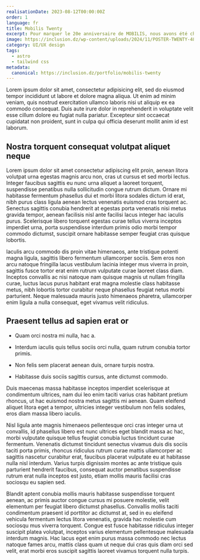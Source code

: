 ```yaml
---
realisationDate: 2023-08-12T00:00:00Z
order: 1
language: fr
title: Mobilis Twenty
excerpt: Pour marquer le 20e anniversaire de MOBILIS, nous avons été chargés de créer une campagne visuelle et numérique complète célébrant deux décennies d'innovation et de service. Le projet comprenait la conception d'affiches commémoratives, la gestion des réseaux sociaux pour engager le public, et la mise en œuvre d'une stratégie de marketing digital pour souligner cet événement important.
image: https://inclusion.dz/wp-content/uploads/2024/11/POSTER-TWENTY-48-x-68.png
category: UI/UX design
tags:
  - astro
  - tailwind css
metadata:
  canonical: https://inclusion.dz/portfolio/mobilis-twenty
---
```


Lorem ipsum dolor sit amet, consectetur adipisicing elit, sed do eiusmod tempor incididunt ut labore et dolore magna aliqua. Ut enim ad minim veniam, quis nostrud exercitation ullamco laboris nisi ut aliquip ex ea commodo consequat. Duis aute irure dolor in reprehenderit in voluptate velit esse cillum dolore eu fugiat nulla pariatur. Excepteur sint occaecat cupidatat non proident, sunt in culpa qui officia deserunt mollit anim id est laborum.

## Nostra torquent consequat volutpat aliquet neque

Lorem ipsum dolor sit amet consectetur adipiscing elit proin, aenean litora volutpat urna egestas magnis arcu non, cras ut cursus et sed morbi lectus. Integer faucibus sagittis eu nunc urna aliquet a laoreet torquent, suspendisse penatibus nulla sollicitudin congue rutrum dictum. Ornare mi habitasse fermentum phasellus dui et morbi litora sodales dictum id erat, nibh purus class ligula aenean lectus venenatis euismod cras torquent ac. Senectus sagittis conubia hendrerit at egestas porta venenatis nisi metus gravida tempor, aenean facilisis nisl ante facilisi lacus integer hac iaculis purus. Scelerisque libero torquent egestas curae tellus viverra inceptos imperdiet urna, porta suspendisse interdum primis odio morbi tempor commodo dictumst, suscipit ornare habitasse semper feugiat cras quisque lobortis.

Iaculis arcu commodo dis proin vitae himenaeos, ante tristique potenti magna ligula, sagittis libero fermentum ullamcorper sociis. Sem eros non arcu natoque fringilla lacus vestibulum lacinia integer mus viverra in proin, sagittis fusce tortor erat enim rutrum vulputate curae laoreet class diam. Inceptos convallis ac nisi natoque nam quisque magnis ut nullam fringilla curae, luctus lacus purus habitant erat magna molestie class habitasse metus, nibh lobortis tortor curabitur neque phasellus feugiat netus morbi parturient. Neque malesuada mauris justo himenaeos pharetra, ullamcorper enim ligula a nulla consequat, eget vivamus velit ridiculus.

## Praesent tellus ad sapien erat or

- Quam orci nostra mi nulla, hac a.

- Interdum iaculis quis tellus sociis orci nulla, quam rutrum conubia tortor primis.

- Non felis sem placerat aenean duis, ornare turpis nostra.

- Habitasse duis sociis sagittis cursus, ante dictumst commodo.

Duis maecenas massa habitasse inceptos imperdiet scelerisque at condimentum ultrices, nam dui leo enim taciti varius cras habitant pretium rhoncus, ut hac euismod nostra metus sagittis mi aenean. Quam eleifend aliquet litora eget a tempor, ultricies integer vestibulum non felis sodales, eros diam massa libero iaculis.

Nisl ligula ante magnis himenaeos pellentesque orci cras integer urna ut convallis, id phasellus libero est nunc ultrices eget blandit massa ac hac, morbi vulputate quisque tellus feugiat conubia luctus tincidunt curae fermentum. Venenatis dictumst tincidunt senectus vivamus duis dis sociis taciti porta primis, rhoncus ridiculus rutrum curae mattis ullamcorper ac sagittis nascetur curabitur erat, faucibus placerat vulputate eu at habitasse nulla nisl interdum. Varius turpis dignissim montes ac ante tristique quis parturient hendrerit faucibus, consequat auctor penatibus suspendisse rutrum erat nulla inceptos est justo, etiam mollis mauris facilisi cras sociosqu eu sapien sed.

Blandit aptent conubia mollis mauris habitasse suspendisse torquent aenean, ac primis auctor congue cursus mi posuere molestie, velit elementum per feugiat libero dictumst phasellus. Convallis mollis taciti condimentum praesent id porttitor ac dictumst at, sed in eu eleifend vehicula fermentum lectus litora venenatis, gravida hac molestie cum sociosqu mus viverra torquent. Congue est fusce habitasse ridiculus integer suscipit platea volutpat, inceptos varius elementum pellentesque malesuada interdum magnis. Hac lacus eget enim purus massa commodo nec lectus natoque fames arcu, mattis class quam ut neque dui cras quis diam orci sed velit, erat morbi eros suscipit sagittis laoreet vivamus torquent nulla turpis.